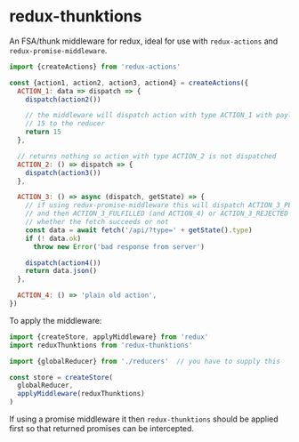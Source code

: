 # redux-thunktions

An FSA/thunk middleware for redux, ideal for use with `redux-actions` and `redux-promise-middleware`.

```javascript
import {createActions} from 'redux-actions'

const {action1, action2, action3, action4} = createActions({
  ACTION_1: data => dispatch => {
    dispatch(action2())

    // the middleware will dispatch action with type ACTION_1 with payload
    // 15 to the reducer
    return 15
  },

  // returns nothing so action with type ACTION_2 is not dispatched
  ACTION_2: () => dispatch => {
    dispatch(action3())
  },

  ACTION_3: () => async (dispatch, getState) => {
    // if using redux-promise-middleware this will dispatch ACTION_3_PENDING
    // and then ACTION_3_FULFILLED (and ACTION_4) or ACTION_3_REJECTED depending on
    // whether the fetch succeeds or not
    const data = await fetch('/api/?type=' + getState().type)
    if (! data.ok)
      throw new Error('bad response from server')

    dispatch(action4())
    return data.json()
  },

  ACTION_4: () => 'plain old action',
})
```

To apply the middleware:

```javascript
import {createStore, applyMiddleware} from 'redux'
import reduxThunktions from 'redux-thunktions'

import {globalReducer} from './reducers'  // you have to supply this

const store = createStore(
  globalReducer,
  applyMiddleware(reduxThunktions)
)
```

If using a promise middleware it then `redux-thunktions` should be applied first so that returned promises can be intercepted.

